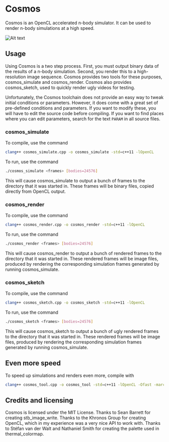 # Cosmos

Cosmos is an OpenCL accelerated n-body simulator. It can be used to render n-body simulations at a high speed.

![Alt text](https://github.com/CobaltXII/cosmos/blob/master/img/cosmos.png?raw=true)

## Usage

Using Cosmos is a two step process. First, you must output binary data of the results of a n-body simulation. Second, you render this to a high-resolution image sequence. Cosmos provides two tools for these purposes, cosmos_simulate and cosmos_render. Cosmos also provides cosmos_sketch, used to quickly render ugly videos for testing.

Unfortunately, the Cosmos toolchain does not provide an easy way to tweak initial conditions or parameters. However, it does come with a great set of pre-defined conditions and parameters. If you want to modify these, you will have to edit the source code before compiling. If you want to find places where you can edit parameters, search for the text `PARAM` in all source files.

### cosmos_simulate

To compile, use the command

```bash
clang++ cosmos_simulate.cpp -o cosmos_simulate -std=c++11 -lOpenCL
```

To run, use the command

```bash
./cosmos_simulate <frames> [bodies=24576]
```

This will cause cosmos_simulate to output a bunch of frames to the directory that it was started in. These frames will be binary files, copied directly from OpenCL output.

### cosmos_render

To compile, use the command

```bash
clang++ cosmos_render.cpp -o cosmos_render -std=c++11 -lOpenCL
```

To run, use the command

```bash
./cosmos_render <frames> [bodies=24576]
```

This will cause cosmos_render to output a bunch of rendered frames to the directory that it was started in. These rendered frames will be image files, produced by rendering the corresponding simulation frames generated by running cosmos_simulate.

### cosmos_sketch

To compile, use the command

```bash
clang++ cosmos_sketch.cpp -o cosmos_sketch -std=c++11 -lOpenCL
```

To run, use the command

```bash
./cosmos_sketch <frames> [bodies=24576]
```

This will cause cosmos_sketch to output a bunch of ugly rendered frames to the directory that it was started in. These rendered frames will be image files, produced by rendering the corresponding simulation frames generated by running cosmos_simulate.

## Even more speed

To speed up simulations and renders even more, compile with

```bash
clang++ cosmos_tool.cpp -o cosmos_tool -std=c++11 -lOpenCL -Ofast -march=native
```

## Credits and licensing

Cosmos is licensed under the MIT License. Thanks to Sean Barrett for creating stb_image_write. Thanks to the Khronos Group for creating OpenCL, which in my experience was a very nice API to work with. Thanks to Stéfan van der Walt and Nathaniel Smith for creating the palette used in thermal_colormap.